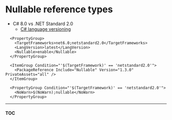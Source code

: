 # Nullable reference types

- C# 8.0 vs .NET Standard 2.0
  - [C# language versioning](https://docs.microsoft.com/en-us/dotnet/csharp/language-reference/configure-language-version)

```
  <PropertyGroup>
    <TargetFrameworks>net6.0;netstandard2.0</TargetFrameworks>
    <LangVersion>latest</LangVersion>
    <Nullable>enable</Nullable>
  </PropertyGroup>
```

```
  <ItemGroup Condition="'$(TargetFramework)' == 'netstandard2.0'">
    <PackageReference Include="Nullable" Version="1.3.0" PrivateAssets="all" />
  </ItemGroup>
```

```
  <PropertyGroup Condition="'$(TargetFramework)' == 'netstandard2.0'">
    <NoWarn>$(NoWarn);nullable</NoWarn>
  </PropertyGroup>
```

---
#### [TOC](./Content.html)
